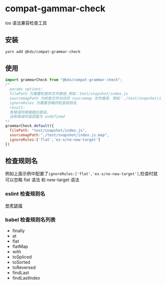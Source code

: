 # compat-gammar-check
ios 语法兼容检查工具

## 安装
```bash
yarn add @kds/compat-grammar-check
```

## 使用
```js
import grammarCheck from "@kds/compat-grammar-check";
/*
  params options:
  filePath 为需要检查的文件路径,例如：test/snapshot/index.js
  sourcemapPath 为检查文件对应的 sourcemap 文件路径，例如：./test/snapshot/index.js.map
  ignoreRules 为需要忽略的检查规则名
  result:
  有错误时直接抛出错误，
  没有错误时返回值为 undefined
*/
grammarCheck.default({
  filePath: "test/snapshot/index.js",
  sourcemapPath:"./test/snapshot/index.js.map",
  ignoreRules:['flat','es-x/no-new-target']
})

```
## 检查规则名
例如上面示例中配置了`ignoreRules:['flat','es-x/no-new-target']`,检查时就可以忽略 flat 语法 和 new-target 语法
### eslint 检查规则名
[参考链接](https://eslint-community.github.io/eslint-plugin-es-x/rules/no-new-target.html)

### babel 检查规则名列表
+ finally
+ at
+ flat
+ flatMap
+ with
+ toSpliced
+ toSorted
+ toReversed
+ findLast
+ findLastIndex